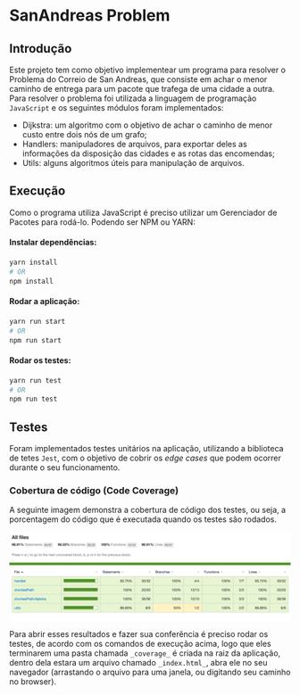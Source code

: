 # SanAndreas Problem
  
## Introdução

Este projeto tem como objetivo implementear um programa para resolver o Problema do Correio de San Andreas, que consiste em achar o menor caminho de entrega para um pacote que trafega de uma cidade a outra.
Para resolver o problema foi utilizada a linguagem de programação `JavaScript` e os seguintes módulos foram implementados:
- Dijkstra: um algoritmo com o objetivo de achar o caminho de menor custo entre dois nós de um grafo;
- Handlers: manipuladores de arquivos, para exportar deles as informações da disposição das cidades e as rotas das encomendas;
- Utils: alguns algoritmos úteis para manipulação de arquivos.
  
## Execução
Como o programa utiliza JavaScript é preciso utilizar um Gerenciador de Pacotes para rodá-lo.
Podendo ser NPM ou YARN:
  
#### Instalar dependências:
```bash
yarn install
# OR
npm install
```
  
#### Rodar a aplicação:
```bash
yarn run start
# OR
npm run start
```
  
#### Rodar os testes:
```bash
yarn run test
# OR
npm run test
```
  
## Testes
Foram implementados testes unitários na aplicação, utilizando a biblioteca de tetes `Jest`, com o objetivo de cobrir os _edge cases_ que podem ocorrer durante o seu funcionamento.

### Cobertura de código (Code Coverage)
A seguinte imagem demonstra a cobertura de código dos testes, ou seja, a porcentagem do código que é executada quando os testes são rodados.
  
![Cobertura do código pelos testes](docs/img/code-coverage.png)
  
Para abrir esses resultados e fazer sua conferência é preciso rodar os testes, de acordo com os comandos de execução acima, logo que eles terminarem uma pasta chamada `_coverage_` é criada na raiz da aplicação, dentro dela estara um arquivo chamado `_index.html_`, abra ele no seu navegador (arrastando o arquivo para uma janela, ou digitando seu caminho no browser).
  